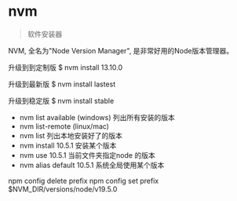 
# nvm
> 软件安装器

NVM, 全名为"Node Version Manager", 是非常好用的Node版本管理器。 

升级到到定制版
$ nvm install 13.10.0

升级到最新版
$ nvm install lastest

升级到稳定版
$ nvm install stable

- nvm list available (windows) 列出所有安装的版本
- nvm list-remote (linux/mac)
- nvm list  列出本地安装好了的版本
- nvm install 10.5.1 安装某个版本
- nvm use 10.5.1 当前文件夹指定node 的版本
- nvm alias default 10.5.1 系统全局使用某个版本


npm config delete prefix
npm config set prefix $NVM_DIR/versions/node/v19.5.0


